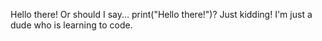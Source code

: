 Hello there! Or should I say... print("Hello there!")? Just kidding! I'm just a dude who is learning to code.
